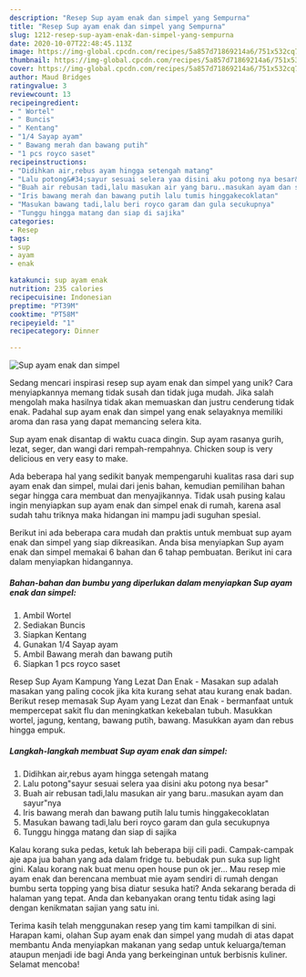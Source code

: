 ```yaml
---
description: "Resep Sup ayam enak dan simpel yang Sempurna"
title: "Resep Sup ayam enak dan simpel yang Sempurna"
slug: 1212-resep-sup-ayam-enak-dan-simpel-yang-sempurna
date: 2020-10-07T22:48:45.113Z
image: https://img-global.cpcdn.com/recipes/5a857d71869214a6/751x532cq70/sup-ayam-enak-dan-simpel-foto-resep-utama.jpg
thumbnail: https://img-global.cpcdn.com/recipes/5a857d71869214a6/751x532cq70/sup-ayam-enak-dan-simpel-foto-resep-utama.jpg
cover: https://img-global.cpcdn.com/recipes/5a857d71869214a6/751x532cq70/sup-ayam-enak-dan-simpel-foto-resep-utama.jpg
author: Maud Bridges
ratingvalue: 3
reviewcount: 13
recipeingredient:
- " Wortel"
- " Buncis"
- " Kentang"
- "1/4 Sayap ayam"
- " Bawang merah dan bawang putih"
- "1 pcs royco saset"
recipeinstructions:
- "Didihkan air,rebus ayam hingga setengah matang"
- "Lalu potong&#34;sayur sesuai selera yaa disini aku potong nya besar&#34;"
- "Buah air rebusan tadi,lalu masukan air yang baru..masukan ayam dan sayur&#34;nya"
- "Iris bawang merah dan bawang putih lalu tumis hinggakecoklatan"
- "Masukan bawang tadi,lalu beri royco garam dan gula secukupnya"
- "Tunggu hingga matang dan siap di sajika"
categories:
- Resep
tags:
- sup
- ayam
- enak

katakunci: sup ayam enak 
nutrition: 235 calories
recipecuisine: Indonesian
preptime: "PT39M"
cooktime: "PT58M"
recipeyield: "1"
recipecategory: Dinner

---
```



![Sup ayam enak dan simpel](https://img-global.cpcdn.com/recipes/5a857d71869214a6/751x532cq70/sup-ayam-enak-dan-simpel-foto-resep-utama.jpg)

Sedang mencari inspirasi resep sup ayam enak dan simpel yang unik? Cara menyiapkannya memang tidak susah dan tidak juga mudah. Jika salah mengolah maka hasilnya tidak akan memuaskan dan justru cenderung tidak enak. Padahal sup ayam enak dan simpel yang enak selayaknya memiliki aroma dan rasa yang dapat memancing selera kita.

Sup ayam enak disantap di waktu cuaca dingin. Sup ayam rasanya gurih, lezat, seger, dan wangi dari rempah-rempahnya. Chicken soup is very delicious en very easy to make.

Ada beberapa hal yang sedikit banyak mempengaruhi kualitas rasa dari sup ayam enak dan simpel, mulai dari jenis bahan, kemudian pemilihan bahan segar hingga cara membuat dan menyajikannya. Tidak usah pusing kalau ingin menyiapkan sup ayam enak dan simpel enak di rumah, karena asal sudah tahu triknya maka hidangan ini mampu jadi suguhan spesial.


Berikut ini ada beberapa cara mudah dan praktis untuk membuat sup ayam enak dan simpel yang siap dikreasikan. Anda bisa menyiapkan Sup ayam enak dan simpel memakai 6 bahan dan 6 tahap pembuatan. Berikut ini cara dalam menyiapkan hidangannya.

<!--inarticleads1-->

##### Bahan-bahan dan bumbu yang diperlukan dalam menyiapkan Sup ayam enak dan simpel:

1. Ambil  Wortel
1. Sediakan  Buncis
1. Siapkan  Kentang
1. Gunakan 1/4 Sayap ayam
1. Ambil  Bawang merah dan bawang putih
1. Siapkan 1 pcs royco saset


Resep Sup Ayam Kampung Yang Lezat Dan Enak - Masakan sup adalah masakan yang paling cocok jika kita kurang sehat atau kurang enak badan. Berikut resep memasak Sup Ayam yang Lezat dan Enak - bermanfaat untuk mempercepat sakit flu dan meningkatkan kekebalan tubuh. Masukkan wortel, jagung, kentang, bawang putih, bawang. Masukkan ayam dan rebus hingga empuk. 

<!--inarticleads2-->

##### Langkah-langkah membuat Sup ayam enak dan simpel:

1. Didihkan air,rebus ayam hingga setengah matang
1. Lalu potong&#34;sayur sesuai selera yaa disini aku potong nya besar&#34;
1. Buah air rebusan tadi,lalu masukan air yang baru..masukan ayam dan sayur&#34;nya
1. Iris bawang merah dan bawang putih lalu tumis hinggakecoklatan
1. Masukan bawang tadi,lalu beri royco garam dan gula secukupnya
1. Tunggu hingga matang dan siap di sajika


Kalau korang suka pedas, ketuk lah beberapa biji cili padi. Campak-campak aje apa jua bahan yang ada dalam fridge tu. bebudak pun suka sup light gini. Kalau korang nak buat menu open house pun ok jer… Mau resep mie ayam enak dan berencana membuat mie ayam sendiri di rumah dengan bumbu serta topping yang bisa diatur sesuka hati? Anda sekarang berada di halaman yang tepat. Anda dan kebanyakan orang tentu tidak asing lagi dengan kenikmatan sajian yang satu ini. 

Terima kasih telah menggunakan resep yang tim kami tampilkan di sini. Harapan kami, olahan Sup ayam enak dan simpel yang mudah di atas dapat membantu Anda menyiapkan makanan yang sedap untuk keluarga/teman ataupun menjadi ide bagi Anda yang berkeinginan untuk berbisnis kuliner. Selamat mencoba!
